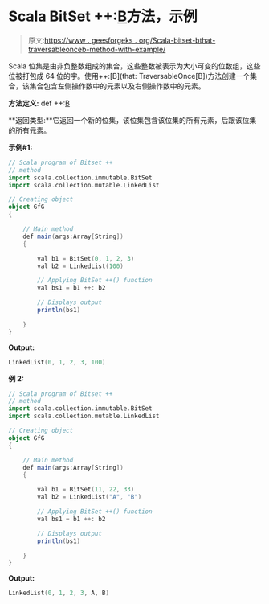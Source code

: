 # Scala BitSet ++:[B](即:TraversableOnce[B])方法，示例

> 原文:[https://www . geesforgeks . org/Scala-bitset-bthat-traversableonceb-method-with-example/](https://www.geeksforgeeks.org/scala-bitset-bthat-traversableonceb-method-with-example/)

Scala 位集是由非负整数组成的集合，这些整数被表示为大小可变的位数组，这些位被打包成 64 位的字。使用++:[B](that: TraversableOnce[B])方法创建一个集合，该集合包含左侧操作数中的元素以及右侧操作数中的元素。

**方法定义:** def ++:[B](即:TraversableOnce[B])

**返回类型:**它返回一个新的位集，该位集包含该位集的所有元素，后跟该位集的所有元素。

**示例#1:**

```scala
// Scala program of Bitset ++
// method 
import scala.collection.immutable.BitSet 
import scala.collection.mutable.LinkedList 

// Creating object 
object GfG 
{ 

    // Main method 
    def main(args:Array[String]) 
    { 

        val b1 = BitSet(0, 1, 2, 3) 
        val b2 = LinkedList(100)

        // Applying BitSet ++() function 
        val bs1 = b1 ++: b2

        // Displays output 
        println(bs1) 

    } 
} 
```

**Output:**

```scala
LinkedList(0, 1, 2, 3, 100)

```

**例 2:**

```scala
// Scala program of Bitset ++
// method 
import scala.collection.immutable.BitSet 
import scala.collection.mutable.LinkedList 

// Creating object 
object GfG 
{ 

    // Main method 
    def main(args:Array[String]) 
    { 

        val b1 = BitSet(11, 22, 33) 
        val b2 = LinkedList("A", "B")

        // Applying BitSet ++() function 
        val bs1 = b1 ++: b2

        // Displays output 
        println(bs1) 

    } 
} 
```

**Output:**

```scala
LinkedList(0, 1, 2, 3, A, B)

```